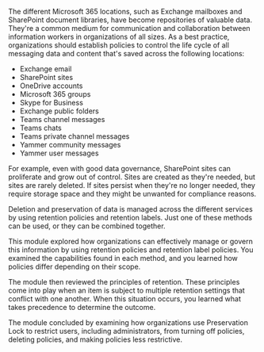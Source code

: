 The different Microsoft 365 locations, such as Exchange mailboxes and SharePoint document libraries, have become repositories of valuable data. They're a common medium for communication and collaboration between information workers in organizations of all sizes. As a best practice, organizations should establish policies to control the life cycle of all messaging data and content that's saved across the following locations:

 -  Exchange email
 -  SharePoint sites
 -  OneDrive accounts
 -  Microsoft 365 groups
 -  Skype for Business
 -  Exchange public folders
 -  Teams channel messages
 -  Teams chats
 -  Teams private channel messages
 -  Yammer community messages
 -  Yammer user messages

For example, even with good data governance, SharePoint sites can proliferate and grow out of control. Sites are created as they're needed, but sites are rarely deleted. If sites persist when they're no longer needed, they require storage space and they might be unwanted for compliance reasons.

Deletion and preservation of data is managed across the different services by using retention policies and retention labels. Just one of these methods can be used, or they can be combined together.

This module explored how organizations can effectively manage or govern this information by using retention policies and retention label policies. You examined the capabilities found in each method, and you learned how policies differ depending on their scope.

The module then reviewed the principles of retention. These principles come into play when an item is subject to multiple retention settings that conflict with one another. When this situation occurs, you learned what takes precedence to determine the outcome.

The module concluded by examining how organizations use Preservation Lock to restrict users, including administrators, from turning off policies, deleting policies, and making policies less restrictive.
